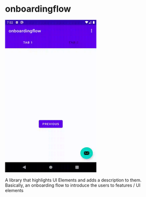 # onboardingflow

<img src="onboardingflow-animation.gif" height="500" width="300"/>

A library that highlights UI Elements and adds a description to them. Basically, an onboarding flow to introduce the users to features / UI elements
